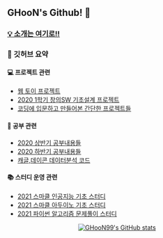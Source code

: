 ## GHooN's Github! 👋 


### [💡 소개는 여기로!!](https://www.notion.so/890eca143a2b4ac19abe685a2c7c43f9)

### 📃 깃허브 요약 

#### 💻 프로젝트 관련

- [웹 토이 프로젝트](https://github.com/GHooN99/WebToyProject)
- [2020 1학기 창의SW 기초설계 프로젝트](https://github.com/GHooN99/2020_SW_Project)
- [코딩에 입문하고 만들어본 간단한 프로젝트들](https://github.com/GHooN99/Toy_Projects)


#### 📖 공부 관련

- [2020 상반기 공부내용들](https://github.com/GHooN99/My_study)
- [2020 하반기 공부내용들](https://github.com/GHooN99/My_study2)
- [캐글,데이콘 데이터분석 코드](https://github.com/GHooN99/My_Kaggle)

#### 📚 스터디 운영 관련

- [2021 스마클 인공지능 기초 스터디](https://github.com/sejongsmarcle/2021_Winter_AiStudy)
- [2021 스마클 아두이노 기초 스터디](https://github.com/sejongsmarcle/2021_Spring_ArduinoStudy)
- [2021 파이썬 알고리즘 문제풀이 스터디](https://github.com/Sejong-SWStudy/2021_SJU_BOJAlgorithm.py)


<div align="center">

[![GHooN99's GitHub stats](https://github-readme-stats.vercel.app/api?username=ghoon99&count_private=true&show_icons=true&theme=dracula)](https://github.com/anuraghazra/github-readme-stats)
</div>

